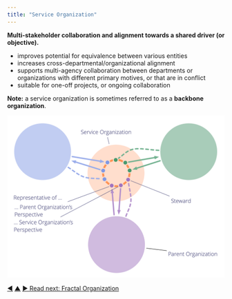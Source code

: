 ```yaml
---
title: "Service Organization"
---
```



**Multi-stakeholder collaboration and alignment towards a shared driver (or objective).**

-   improves potential for equivalence between various entities
-   increases cross-departmental/organizational alignment
-   supports multi-agency collaboration between departments or organizations with different primary motives, or that are in conflict
-   suitable for one-off projects, or ongoing collaboration

**Note:** a service organization is sometimes referred to as a **backbone organization**.

![Service Organization](img/structural-patterns/service-organization-text.png)

<div class="bottom-nav">
<a href="double-linked-hierarchy.html" title="Back to: Double-Linked Hierarchy">◀</a> <a href="organizational-structure.html" title="Up: Organizational Structure">▲</a> <a href="fractal-organization.html" title="Read next: Fractal Organization">▶ Read next: Fractal Organization</a>
</div>


<script type="text/javascript">
Mousetrap.bind('g n', function() {
    window.location.href = 'fractal-organization.html';
    return false;
});
</script>

